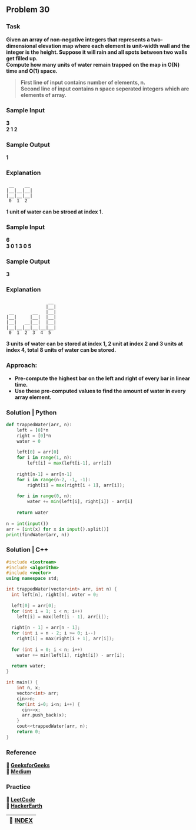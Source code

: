 ## Problem 30

### Task
**Given an array of non-negative integers that represents a two-dimensional elevation map where each element is unit-width wall and the integer is the height. Suppose it will rain and all spots between two walls get filled up.**   
**Compute how many units of water remain trapped on the map in O(N) time and O(1) space.**  
>**First line of input contains number of elements, n.**  
>**Second line of input contains n space seperated integers which are elements of array.** 

### Sample Input
**3**  
**2 1 2**  
### Sample Output
**1**  
### Explanation
```
 __    __
|__|__|__|
|__|__|__|
 0  1  2
```
**1 unit of water can be stroed at index 1.**

### Sample Input
**6**  
**3 0 1 3 0 5**
### Sample Output
**3**
### Explanation
```
                __
               |__|
 __       __   |__|
|__|     |__|  |__|
|__|   __|__|  |__|
|__|__|__|__|__|__|
 0  1  2  3  4  5
```
**3 units of water can be stored at index 1, 2 unit at index 2 and 3 units at index 4, total 8 units of water can be stored.** 

### Approach: 
- **Pre-compute the highest bar on the left and right of every bar in linear time.**
- **Use these pre-computed values to find the amount of water in every array element.**

### Solution | Python
```python
def trappedWater(arr, n): 
    left = [0]*n 
    right = [0]*n 
    water = 0
   
    left[0] = arr[0]
    for i in range(1, n): 
        left[i] = max(left[i-1], arr[i]) 
  
    right[n-1] = arr[n-1] 
    for i in range(n-2, -1, -1): 
        right[i] = max(right[i + 1], arr[i]); 
   
    for i in range(0, n): 
        water += min(left[i], right[i]) - arr[i] 
  
    return water 
  
n = int(input())  
arr = [int(x) for x in input().split()] 
print(findWater(arr, n)) 
```
### Solution | C++
```cpp
#include <iostream>
#include <algorithm>
#include <vector>
using namespace std;

int trappedWater(vector<int> arr, int n) {
  int left[n], right[n], water = 0;
  
  left[0] = arr[0]; 
  for (int i = 1; i < n; i++) 
    left[i] = max(left[i - 1], arr[i]); 
    
  right[n - 1] = arr[n - 1]; 
  for (int i = n - 2; i >= 0; i--) 
    right[i] = max(right[i + 1], arr[i]); 
    
  for (int i = 0; i < n; i++) 
    water += min(left[i], right[i]) - arr[i]; 
  
  return water; 
}

int main() { 
    int n, x;
    vector<int> arr;
    cin>>n;
    for(int i=0; i<n; i++) {
      cin>>x;
      arr.push_back(x);
    }
    cout<<trappedWater(arr, n);
    return 0;
}
```
### Reference
**:green_book: [GeeksforGeeks](https://www.geeksforgeeks.org/trapping-rain-water/)**  
**:notebook: [Medium](https://medium.com/@harycane/trapping-rain-water-8a1817b82d98)**

### Practice
**:memo: [LeetCode](https://leetcode.com/problems/trapping-rain-water/)**  
**:memo: [HackerEarth](https://www.hackerearth.com/practice/basic-programming/implementation/basics-of-implementation/practice-problems/algorithm/raeess-liquor-tank/)**

|**:file_folder: [INDEX](https://github.com/theInvincible/Daily-Coding-Problem/blob/master/Collection/INDEX.md)**|
|----------------------------------------------------------------------------------------------------------------|
